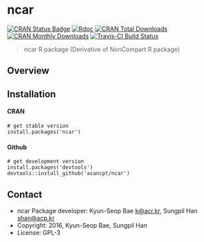 # ncar

[![CRAN Status Badge](http://www.r-pkg.org/badges/version/ncar)](https://cran.r-project.org/package=ncar) 
[![Rdoc](http://www.rdocumentation.org/badges/version/ncar)](http://www.rdocumentation.org/packages/ncar)
[![CRAN Total Downloads](http://cranlogs.r-pkg.org/badges/grand-total/ncar)](https://cran.r-project.org/package=ncar) 
[![CRAN Monthly Downloads](http://cranlogs.r-pkg.org/badges/ncar)](https://cran.r-project.org/package=ncar) 
[![Travis-CI Build Status](https://travis-ci.org/asancpt/ncar.svg?branch=master)](https://travis-ci.org/asancpt/ncar) 

> ncar R package (Derivative of NonCompart R package)

Overview
--------

Installation
------------

#### CRAN

    # get stable version
    install.packages('ncar')

#### Github

    # get development version
    install.packages('devtools')
    devtools::install_github('asancpt/ncar')
   
Contact
-------

- ncar Package developer: Kyun-Seop Bae <k@acr.kr>, Sungpil Han <shan@acp.kr>
- Copyright: 2016, Kyun-Seop Bae, Sungpil Han
- License: GPL-3

